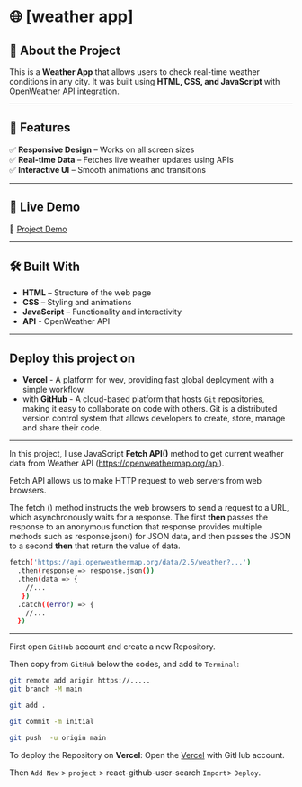 # 🌐 [weather app]

## 📌 About the Project
This is a **Weather App** that allows users to check real-time weather conditions in any city. It was built using **HTML, CSS, and JavaScript** with OpenWeather API integration.

---

## 🎯 Features
✅ **Responsive Design** – Works on all screen sizes  
✅ **Real-time Data** – Fetches live weather updates using APIs  
✅ **Interactive UI** – Smooth animations and transitions  

---

## 🚀 Live Demo
🔗 [Project Demo](https://weather-app-html-css-js-sage.vercel.app/)  

---

## 🛠️ Built With
- **HTML** – Structure of the web page  
- **CSS** – Styling and animations  
- **JavaScript** – Functionality and interactivity  
- **API** - OpenWeather API 

---

## Deploy this project on
- **Vercel** - A platform for wev, providing fast global deployment with a simple workflow.
- with **GitHub** - A cloud-based platform that hosts `Git` repositories, making it easy to collaborate on code with others. Git is a distributed version control system that allows developers to create, store, manage and share their code.

---

In this project, I use JavaScript **Fetch API()** method to get current weather data from Weather API (https://openweathermap.org/api).

Fetch API allows us to make HTTP request to web servers from web browsers. 

The fetch () method instructs the web browsers to send a request to a URL, which asynchronously waits for a response. The first **then** passes the response to an anonymous function that response provides multiple methods such as response.json() for JSON data, and then passes the JSON to a second **then** that return the value of data.

```bash
fetch('https://api.openweathermap.org/data/2.5/weather?...')
  .then(response => response.json())
  .then(data => {
    //...
   })
  .catch((error) => {
    //...
  })
```
---

First open `GitHub` account and create a new Repository.

Then copy from `GitHub` below the codes, and add to `Terminal`:
```bash
git remote add arigin https://.....
git branch -M main
```
```bash
git add .
```
```bash
git commit -m initial
```
```bash
git push  -u origin main
```

To deploy the Repository on **Vercel**:
Open the [Vercel](https://vercel.com/new?utm_medium=default-template&filter=next.js&utm_source=create-next-app&utm_campaign=create-next-app-readme) with GitHub account. 

Then `Add New` > `project` >  react-github-user-search  `Import`> `Deploy`.
